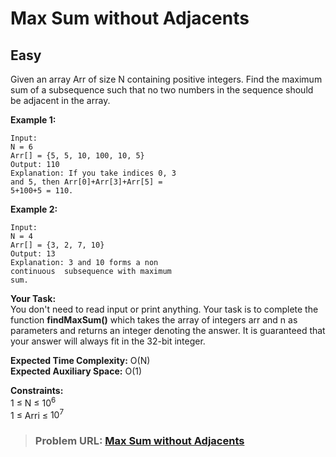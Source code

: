 # **Max Sum without Adjacents**

## **Easy**

Given an array Arr of size N containing positive integers. Find the maximum sum of a subsequence such that no two numbers in the sequence should be adjacent in the array.

**Example 1:**

```
Input:
N = 6
Arr[] = {5, 5, 10, 100, 10, 5}
Output: 110
Explanation: If you take indices 0, 3
and 5, then Arr[0]+Arr[3]+Arr[5] =
5+100+5 = 110.
```

**Example 2:**

```
Input:
N = 4
Arr[] = {3, 2, 7, 10}
Output: 13
Explanation: 3 and 10 forms a non
continuous  subsequence with maximum
sum.
```

**Your Task:**  
You don't need to read input or print anything. Your task is to complete the function **findMaxSum()** which takes the array of integers arr and n as parameters and returns an integer denoting the answer. It is guaranteed that your answer will always fit in the 32-bit integer.

**Expected Time Complexity:** O(N)  
**Expected Auxiliary Space:** O(1)

**Constraints:**  
1 ≤ N ≤ $10^6$  
1 ≤ Arri ≤ $10^7$  

> ### **Problem URL: [Max Sum without Adjacents](https://practice.geeksforgeeks.org/problems/7a33c749a79327b2889d420dd80342fff33aac6d/1)**
